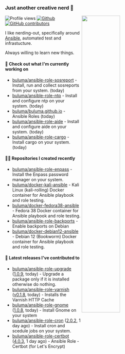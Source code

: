 ### Just another creative nerd 👋


![Profile views](https://gpvc.arturio.dev/buluma) <a href="https://gitstats.me/buluma">
  <img align="right" src="https://github-readme-stats.vercel.app/api?username=buluma&theme=gotham&show_icons=true" width="50%"/>
</a>
[![Github](https://img.shields.io/badge/-buluma-black?style=flat&labelColor=black&logo=github&logoColor=white&include_all_commits=true&count_private=true)](https://gitstats.me/buluma)
[![GitHub contributors](https://img.shields.io/github/contributors/buluma/badges.svg)](https://GitHub.com/buluma/badges/graphs/contributors/)

I like nerding-out, specifically around [Ansible](https://github.com/ansible/ansible), automated test and infrastucture.

Always willing to learn new things.

#### 👷 Check out what I'm currently working on

- [buluma/ansible-role-sosreport](https://github.com/buluma/ansible-role-sosreport) - Install, run and collect sosreports from your system. (today)
- [buluma/ansible-role-ntp](https://github.com/buluma/ansible-role-ntp) - Install and configure ntp on your system. (today)
- [buluma/buluma.github.io](https://github.com/buluma/buluma.github.io) - Ansible Roles (today)
- [buluma/ansible-role-aide](https://github.com/buluma/ansible-role-aide) - Install and configure aide on your system. (today)
- [buluma/ansible-role-cargo](https://github.com/buluma/ansible-role-cargo) - Install cargo on your system. (today)

#### 👨‍💻 Repositories I created recently

- [buluma/ansible-role-enpass](https://github.com/buluma/ansible-role-enpass) - Install the Enpass password manager on your system.
- [buluma/docker-kali-ansible](https://github.com/buluma/docker-kali-ansible) - Kali Linux (kali-rolling) Docker container for Ansible playbook and role testing. 
- [buluma/docker-fedora38-ansible](https://github.com/buluma/docker-fedora38-ansible) - Fedora 38 Docker container for Ansible playbook and role testing.
- [buluma/ansible-role-backports](https://github.com/buluma/ansible-role-backports) - Enable backports on Debian
- [buluma/docker-debian12-ansible](https://github.com/buluma/docker-debian12-ansible) - Debian 12 (Bookworm) Docker container for Ansible playbook and role testing.

#### 🚀 Latest releases I've contributed to

- [buluma/ansible-role-upgrade](https://github.com/buluma/ansible-role-upgrade) ([1.0.9](https://github.com/buluma/ansible-role-upgrade/releases/tag/1.0.9), today) - Upgrade a package only if it is installed otherwise do nothing.
- [buluma/ansible-role-varnish](https://github.com/buluma/ansible-role-varnish) ([v0.1.8](https://github.com/buluma/ansible-role-varnish/releases/tag/v0.1.8), today) - Installs the Varnish HTTP Cache
- [buluma/ansible-role-gnome](https://github.com/buluma/ansible-role-gnome) ([1.0.8](https://github.com/buluma/ansible-role-gnome/releases/tag/1.0.8), today) - Install Gnome on your system
- [buluma/ansible-role-cron](https://github.com/buluma/ansible-role-cron) ([2.0.2](https://github.com/buluma/ansible-role-cron/releases/tag/2.0.2), 1 day ago) - Install cron and scedule jobs on your system.
- [buluma/ansible-role-certbot](https://github.com/buluma/ansible-role-certbot) ([4.0.3](https://github.com/buluma/ansible-role-certbot/releases/tag/4.0.3), 1 day ago) - Ansible Role - Certbot (for Let&#39;s Encrypt)


